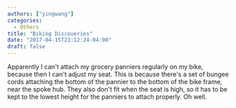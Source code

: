 ```yaml
---
authors: ["yingwang"]
categories:
  - Others
title: "Biking Discoveries"
date: "2017-04-15T23:12:24-04:00"
draft: false
---
```


Apparently I can't attach my grocery panniers regularly on my bike, because then I can't adjust my seat. This is because there's a set of bungee cords attaching the bottom of the pannier to the bottom of the bike frame, near the spoke hub. They also don't fit when the seat is high, so it has to be kept to the lowest height for the panniers to attach properly. Oh well.
